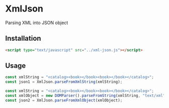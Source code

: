 # XmlJson

Parsing XML into JSON object

## Installation
```html
<script type="text/javascript" src="../xml-json.js"></script>
```

## Usage

```javascript
const xmlString = "<catalog><book></book><book></book></catalog>";
const json1 = XmlJson.parseFromXmlString(xmlString);
```

```javascript
const xmlString = "<catalog><book></book><book></book></catalog>";
const xmlObject = new DOMParser().parseFromString(xmlString, "text/xml");
const json2 = XmlJson.parseFromXmlObject(xmlObject);
```
